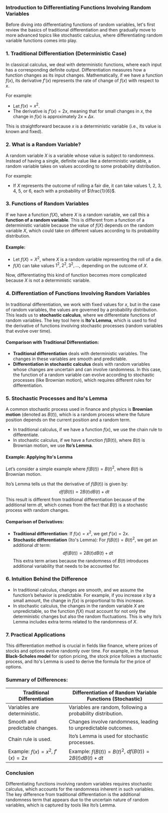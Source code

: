 ### Introduction to Differentiating Functions Involving Random Variables

Before diving into differentiating functions of random variables, let's first review the basics of traditional differentiation and then gradually move to more advanced topics like stochastic calculus, where differentiating random variable functions comes into play.

### 1. **Traditional Differentiation** (Deterministic Case)

In classical calculus, we deal with deterministic functions, where each input has a corresponding definite output. Differentiation measures how a function changes as its input changes. Mathematically, if we have a function $f(x)$, its derivative $f'(x)$ represents the rate of change of $f(x)$ with respect to $x$.

For example:

- Let $f(x) = x^2$.
- The derivative is $f'(x) = 2x$, meaning that for small changes in $x$, the change in $f(x)$ is approximately $2x \times \Delta x$.

This is straightforward because $x$ is a deterministic variable (i.e., its value is known and fixed).

### 2. **What is a Random Variable?**

A random variable $X$ is a variable whose value is subject to randomness. Instead of having a single, definite value like a deterministic variable, a random variable takes on values according to some probability distribution.

For example:

- If $X$ represents the outcome of rolling a fair die, it can take values 1, 2, 3, 4, 5, or 6, each with a probability of $\frac{1}{6}$.

### 3. **Functions of Random Variables**

If we have a function $f(X)$, where $X$ is a random variable, we call this a **function of a random variable**. This is different from a function of a deterministic variable because the value of $f(X)$ depends on the random variable $X$, which could take on different values according to its probability distribution.

#### Example:
- Let $f(X) = X^2$, where $X$ is a random variable representing the roll of a die.
- $f(X)$ can take values $1^2, 2^2, 3^2, \dots$, depending on the outcome of $X$.

Now, differentiating this kind of function becomes more complicated because $X$ is not a deterministic variable.

### 4. **Differentiation of Functions Involving Random Variables**

In traditional differentiation, we work with fixed values for $x$, but in the case of random variables, the values are governed by a probability distribution. This leads us to **stochastic calculus**, where we differentiate functions of random variables. The key tool here is **Ito's Lemma**, which is used to find the derivative of functions involving stochastic processes (random variables that evolve over time).

#### Comparison with Traditional Differentiation:
- **Traditional differentiation** deals with deterministic variables. The changes in these variables are smooth and predictable.
- **Differentiation in stochastic calculus** deals with random variables whose changes are uncertain and can involve randomness. In this case, the function of a random variable can evolve according to stochastic processes (like Brownian motion), which requires different rules for differentiation.

### 5. **Stochastic Processes and Ito's Lemma**

A common stochastic process used in finance and physics is **Brownian motion** (denoted as $B(t)$), which is a random process where the future position depends on the current position and a random term.

- In traditional calculus, if we have a function $f(x)$, we use the chain rule to differentiate.
- In stochastic calculus, if we have a function $f(B(t))$, where $B(t)$ is Brownian motion, we use **Ito’s Lemma**.

#### Example: Applying Ito's Lemma
Let’s consider a simple example where $f(B(t)) = B(t)^2$, where $B(t)$ is Brownian motion.

Ito’s Lemma tells us that the derivative of $f(B(t))$ is given by:
$$
df(B(t)) = 2B(t) dB(t) + dt
$$
This result is different from traditional differentiation because of the additional term $dt$, which comes from the fact that $B(t)$ is a stochastic process with random changes.

#### Comparison of Derivatives:
- **Traditional differentiation**: If $f(x) = x^2$, we get $f'(x) = 2x$.
- **Stochastic differentiation** (Ito's Lemma): For $f(B(t)) = B(t)^2$, we get an additional $dt$ term:
  $$
  df(B(t)) = 2B(t) dB(t) + dt
  $$
  This extra term arises because the randomness of $B(t)$ introduces additional variability that needs to be accounted for.

### 6. **Intuition Behind the Difference**

- In traditional calculus, changes are smooth, and we assume the function’s behavior is predictable. For example, if you increase $x$ by a small amount, the change in $f(x)$ is proportional to this increase.
- In stochastic calculus, the changes in the random variable $X$ are unpredictable, so the function $f(X)$ must account for not only the deterministic changes but also the random fluctuations. This is why Ito’s Lemma includes extra terms related to the randomness of $X$.

### 7. **Practical Applications**

This differentiation method is crucial in fields like finance, where prices of stocks and options evolve randomly over time. For example, in the famous **Black-Scholes model** for option pricing, the stock price follows a stochastic process, and Ito's Lemma is used to derive the formula for the price of options.

### Summary of Differences:

| **Traditional Differentiation** | **Differentiation of Random Variable Functions (Stochastic)** |
|----------------------------------|--------------------------------------------------------------|
| Variables are deterministic.     | Variables are random, following a probability distribution.   |
| Smooth and predictable changes.  | Changes involve randomness, leading to unpredictable outcomes.|
| Chain rule is used.              | Ito’s Lemma is used for stochastic processes.                |
| Example: $f(x) = x^2$, $f'(x) = 2x$ | Example: $f(B(t)) = B(t)^2$, $df(B(t)) = 2B(t) dB(t) + dt$ |

### Conclusion

Differentiating functions involving random variables requires stochastic calculus, which accounts for the randomness inherent in such variables. The key difference from traditional differentiation is the additional randomness term that appears due to the uncertain nature of random variables, which is captured by tools like Ito’s Lemma.
